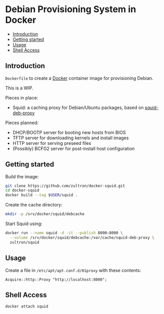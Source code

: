 # Debian Provisioning System in Docker

- [Introduction](#introduction)
- [Getting started](#getting-started)
- [Usage](#usage)
- [Shell Access](#shell-access)

## Introduction

`Dockerfile` to create a [Docker](https://www.docker.com/) container
image for provisioning Debian.

This is a WIP.

Pieces in place:

- Squid:  a caching proxy for Debian/Ubuntu packages, based on
[squid-deb-proxy][sdb]

[sdb]: https://packages.debian.org/jessie/squid-deb-proxy

Pieces planned:

- DHCP/BOOTP server for booting new hosts from BIOS
- TFTP server for downloading kernels and install images
- HTTP server for serving preseed files
- (Possibly) BCFG2 server for post-install host configuration

## Getting started

Build the image:

```bash
git clone https://github.com/zultron/docker-squid.git
cd docker-squid
docker build --tag $USER/squid .
```

Create the cache directory:

```bash
mkdir -p /srv/docker/squid/debcache
```

Start Squid using:

```bash
docker run --name squid -d -it --publish 8000:8000 \
  --volume /srv/docker/squid/debcache:/var/cache/squid-deb-proxy \
  zultron/squid
```

## Usage

Create a file in `/etc/apt/apt.conf.d/01proxy` with these contents:

```
Acquire::http::Proxy "http://localhost:8000";
```

## Shell Access

```bash
docker attach squid
```

